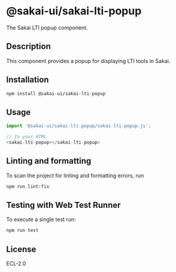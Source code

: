 # @sakai-ui/sakai-lti-popup

The Sakai LTI popup component.

## Description

This component provides a popup for displaying LTI tools in Sakai.

## Installation

```bash
npm install @sakai-ui/sakai-lti-popup
```

## Usage

```javascript
import '@sakai-ui/sakai-lti-popup/sakai-lti-popup.js';

// In your HTML
<sakai-lti-popup></sakai-lti-popup>
```

## Linting and formatting

To scan the project for linting and formatting errors, run

```bash
npm run lint:fix
```

## Testing with Web Test Runner

To execute a single test run:

```bash
npm run test
```

## License

ECL-2.0
